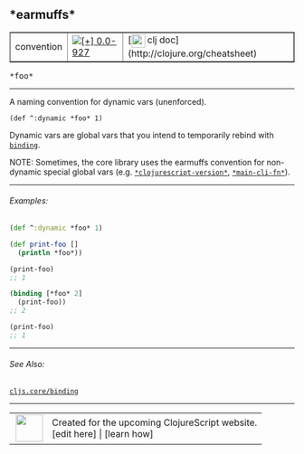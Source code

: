 ## \*earmuffs\*



 <table border="1">
<tr>
<td>convention</td>
<td><a href="https://github.com/cljsinfo/cljs-api-docs/tree/0.0-927"><img valign="middle" alt="[+] 0.0-927" title="Added in 0.0-927" src="https://img.shields.io/badge/+-0.0--927-lightgrey.svg"></a> </td>
<td>
[<img height="24px" valign="middle" src="http://i.imgur.com/1GjPKvB.png"> clj doc](http://clojure.org/cheatsheet)
</td>
</tr>
</table>

<samp>\*foo\*</samp><br>

---


A naming convention for dynamic vars (unenforced).

`(def ^:dynamic *foo* 1)`

Dynamic vars are global vars that you intend to temporarily rebind with
[`binding`][doc:cljs.core/binding].

NOTE: Sometimes, the core library uses the earmuffs convention for non-dynamic
special global vars (e.g. [`*clojurescript-version*`][doc:cljs.core/*clojurescript-version*],
[`*main-cli-fn*`][doc:cljs.core/*main-cli-fn*]).

[doc:cljs.core/binding]:../cljs.core/binding.md
[doc:cljs.core/*clojurescript-version*]:../cljs.core/STARclojurescript-versionSTAR.md
[doc:cljs.core/*main-cli-fn*]:../cljs.core/STARmain-cli-fnSTAR.md

---

###### Examples:

```clj
(def ^:dynamic *foo* 1)

(def print-foo []
  (println *foo*))

(print-foo)
;; 1

(binding [*foo* 2]
  (print-foo))
;; 2

(print-foo)
;; 1
```



---

###### See Also:

[`cljs.core/binding`](../cljs.core/binding.md)<br>

---








 <table>
<tr><td>
<img valign="middle" align="right" width="48px" src="http://i.imgur.com/Hi20huC.png">
</td><td>
Created for the upcoming ClojureScript website.<br>
[edit here] | [learn how]
</td></tr></table>

[edit here]:https://github.com/cljsinfo/cljs-api-docs/blob/master/cljsdoc/syntax/earmuffs.cljsdoc
[learn how]:https://github.com/cljsinfo/cljs-api-docs/wiki/cljsdoc-files

<!--

This information was too distracting to show to readers, but I'll leave it
commented here since it is helpful to:

- pretty-print the data used to generate this document
- and show how to retrieve that data



The API data for this symbol:

```clj
{:description "A naming convention for dynamic vars (unenforced).\n\n`(def ^:dynamic *foo* 1)`\n\nDynamic vars are global vars that you intend to temporarily rebind with\n[doc:cljs.core/binding].\n\nNOTE: Sometimes, the core library uses the earmuffs convention for non-dynamic\nspecial global vars (e.g. [doc:cljs.core/*clojurescript-version*],\n[doc:cljs.core/*main-cli-fn*]).",
 :syntax-equiv {:edn-url nil,
                :clj-url "http://clojure.org/cheatsheet"},
 :ns "syntax",
 :name "earmuffs",
 :name-encode "earmuffs",
 :history [["+" "0.0-927"]],
 :type "convention",
 :related ["cljs.core/binding"],
 :full-name-encode "syntax/earmuffs",
 :usage ["*foo*"],
 :examples [{:id "91cf10",
             :content "```clj\n(def ^:dynamic *foo* 1)\n\n(def print-foo []\n  (println *foo*))\n\n(print-foo)\n;; 1\n\n(binding [*foo* 2]\n  (print-foo))\n;; 2\n\n(print-foo)\n;; 1\n```"}],
 :full-name "syntax/earmuffs",
 :display "*earmuffs*",
 :cljsdoc-url "https://github.com/cljsinfo/cljs-api-docs/blob/master/cljsdoc/syntax/earmuffs.cljsdoc"}

```

Retrieve the API data for this symbol:

```clj
;; from Clojure REPL
(require '[clojure.edn :as edn])
(-> (slurp "https://raw.githubusercontent.com/cljsinfo/cljs-api-docs/catalog/cljs-api.edn")
    (edn/read-string)
    (get-in [:symbols "syntax/earmuffs"]))
```

-->

